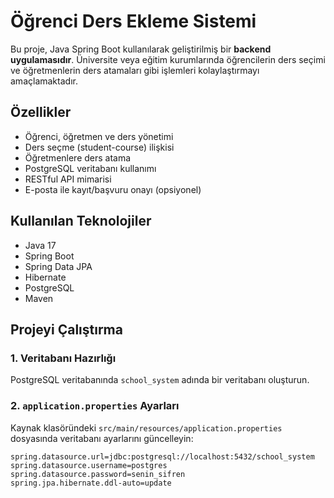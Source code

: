 # Öğrenci Ders Ekleme Sistemi

Bu proje, Java Spring Boot kullanılarak geliştirilmiş bir **backend uygulamasıdır**. Üniversite veya eğitim kurumlarında öğrencilerin ders seçimi ve öğretmenlerin ders atamaları gibi işlemleri kolaylaştırmayı amaçlamaktadır.

## Özellikler

- Öğrenci, öğretmen ve ders yönetimi
- Ders seçme (student-course) ilişkisi
- Öğretmenlere ders atama
- PostgreSQL veritabanı kullanımı
- RESTful API mimarisi
- E-posta ile kayıt/başvuru onayı (opsiyonel)

##  Kullanılan Teknolojiler

- Java 17
- Spring Boot
- Spring Data JPA
- Hibernate
- PostgreSQL
- Maven

## Projeyi Çalıştırma

### 1. Veritabanı Hazırlığı

PostgreSQL veritabanında `school_system` adında bir veritabanı oluşturun.

### 2. `application.properties` Ayarları

Kaynak klasöründeki `src/main/resources/application.properties` dosyasında veritabanı ayarlarını güncelleyin:

```properties
spring.datasource.url=jdbc:postgresql://localhost:5432/school_system
spring.datasource.username=postgres
spring.datasource.password=senin_sifren
spring.jpa.hibernate.ddl-auto=update
